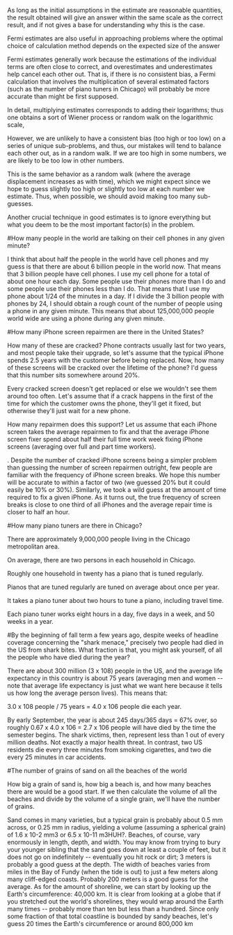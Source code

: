 As long as the initial assumptions in the estimate are reasonable quantities, the result obtained will give an answer within the same scale as the correct result, and if not gives a base for understanding why this is the case.

Fermi estimates are also useful in approaching problems where the optimal choice of calculation method depends on the expected size of the answer

Fermi estimates generally work because the estimations of the individual terms are often close to correct, and overestimates and underestimates help cancel each other out. That is, if there is no consistent bias, a Fermi calculation that involves the multiplication of several estimated factors (such as the number of piano tuners in Chicago) will probably be more accurate than might be first supposed.

In detail, multiplying estimates corresponds to adding their logarithms; thus one obtains a sort of Wiener process or random walk on the logarithmic scale,

However, we are unlikely to have a consistent bias (too high or too low) on a series of unique sub-problems, and thus, our mistakes will tend to balance each other out, as in a random walk. If we are too high in some numbers, we are likely to be too low in other numbers.

This is the same behavior as a random walk (where the average displacement increases as  with time), which we might expect since we hope to guess slightly too high or slightly too low at each number we estimate. Thus, when possible, we should avoid making too many sub-guesses.

Another crucial technique in good estimates is to ignore everything but what you deem to be the most important factor(s) in the problem. 

#How many people in the world are talking on their cell phones in any given minute?

I think that about half the people in the world have cell phones and my guess is that there are about 6 billion people in the world now. That means that 3 billion people have cell phones.
I use my cell phone for a total of about one hour each day. Some people use their phones more than I do and some people use their phones less than I do. That means that I use my phone about 1/24 of the minutes in a day. If I divide the 3 billion people with phones by 24, I should obtain a rough count of the number of people using a phone in any given minute. This means that about 125,000,000 people world wide are using a phone during any given minute.

#How many iPhone screen repairmen are there in the United States?

How many of these are cracked? Phone contracts usually last for two years, and most people take their upgrade, so let's assume that the typical iPhone spends 2.5 years with the customer before being replaced. Now, how many of these screens will be cracked over the lifetime of the phone? I'd guess that this number sits somewhere around 20%.

Every cracked screen doesn't get replaced or else we wouldn't see them around too often. Let's assume that if a crack happens in the first  of the time for which the customer owns the phone, they'll get it fixed, but otherwise they'll just wait for a new phone.

How many repairmen does this support? Let us assume that each iPhone screen takes the average repairmen  to fix and that the average iPhone screen fixer spend about half their full time work week fixing iPhone screens (averaging over full and part time workers).

. Despite the number of cracked iPhone screens being a simpler problem than guessing the number of screen repairmen outright, few people are familiar with the frequency of iPhone screen breaks. We hope this number will be accurate to within a factor of two (we guessed 20% but it could easily be 10% or 30%). Similarly, we took a wild guess at the amount of time required to fix a given iPhone. As it turns out, the true frequency of screen breaks is close to one third of all iPhones and the average repair time is closer to half an hour.

#How many piano tuners are there in Chicago?

There are approximately 9,000,000 people living in the Chicago metropolitan area.

On average, there are two persons in each household in Chicago.

Roughly one household in twenty has a piano that is tuned regularly.

Pianos that are tuned regularly are tuned on average about once per year.

It takes a piano tuner about two hours to tune a piano, including travel time.

Each piano tuner works eight hours in a day, five days in a week, and 50 weeks in a year.

#By the beginning of fall term a few years ago, despite weeks of headline coverage concerning the "shark menace," precisely two people had died in the US from shark bites. What fraction is that, you might ask yourself, of all the people who have died during the year?

There are about 300 million (3 x 108) people in the US, and the average life expectancy in this country is about 75 years (averaging men and women -- note that average life expectancy is just what we want here because it tells us how long the average person lives). This means that:

3.0 x 108 people / 75 years = 4.0 x 106 people die each year.

By early September, the year is about 245 days/365 days = 67% over, so roughly 0.67 x 4.0 x 106 = 2.7 x 106 people will have died by the time the semester begins. The shark victims, then, represent less than 1 out of every million deaths. Not exactly a major health threat. In contrast, two US residents die every three minutes from smoking cigarettes, and two die every 25 minutes in car accidents.

#The number of grains of sand on all the beaches of the world

How big a grain of sand is, how big a beach is, and how many beaches there are would be a good start. If we then calculate the volume of all the beaches and divide by the volume of a single grain, we'll have the number of grains.

Sand comes in many varieties, but a typical grain is probably about 0.5 mm across, or 0.25 mm in radius, yielding a volume (assuming a spherical grain) of 1.6 x 10-2 mm3 or 6.5 x 10-11 m3HUH?. Beaches, of course, vary enormously in length, depth, and width. You may know from trying to bury your younger sibling that the sand goes down at least a couple of feet, but it does not go on indefinitely -- eventually you hit rock or dirt; 3 meters is probably a good guess at the depth. The width of beaches varies from miles in the Bay of Fundy (when the tide is out) to just a few meters along many cliff-edged coasts. Probably 200 meters is a good guess for the average. As for the amount of shoreline, we can start by looking up the Earth's circumference: 40,000 km. It is clear from looking at a globe that if you stretched out the world's shorelines, they would wrap around the Earth many times -- probably more than ten but less than a hundred. Since only some fraction of that total coastline is bounded by sandy beaches, let's guess 20 times the Earth's circumference or around 800,000 km
